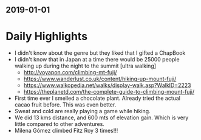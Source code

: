 ## 2019-01-01

# Daily Highlights

+ I didn't know about the genre but they liked that I gifted a ChapBook
+ I didn't know that in Japan at a time there would be 25000 people walking up during the night to the summit [ultra walking]
    + http://voyapon.com/climbing-mt-fuji/
    + https://www.wanderlust.co.uk/content/hiking-up-mount-fuji/
    + https://www.walkopedia.net/walks/display-walk.asp?WalkID=2223
    + https://theplanetd.com/the-complete-guide-to-climbing-mount-fuji/
+ First time ever I smelled a chocolate plant. Already tried the actual cacao fruit before. This was even better.
+ Sweat and cold are really playing a game while hiking.
+ We did 13 kms distance, and 600 mts of elevation gain. Which is very little compared to other adventures.
+ Milena Gómez climbed Fitz Roy 3 times!!!
